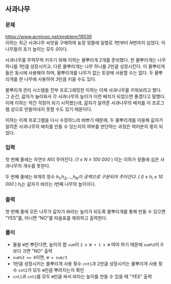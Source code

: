 ## 사과나무
### 문제
https://www.acmicpc.net/problem/19539  
이하는 최근 사과나무 씨앗을 구매하여 농장 뒷뜰에 일렬로 *1*번부터 *N*번까지 심었다. 이 나무들의 초기 높이는 모두 *0*이다.

사과나무를 무럭무럭 키우기 위해 이하는 물뿌리개 *2*개를 준비했다. 한 물뿌리개는 나무 하나를 *1*만큼 성장시키고, 다른 물뿌리개는 나무 하나를 *2*만큼 성장시킨다. 이 물뿌리개들은 동시에 사용해야 하며, 물뿌리개를 나무가 없는 토양에 사용할 수는 없다. 두 물뿌리개를 한 나무에 사용하여 *3*만큼 키울 수도 있다.

물뿌리개 관리 시스템을 전부 프로그래밍한 이하는 이제 사과나무를 키워보려고 했다. 그 순간, 갊자가 놀러와서 각 사과나무의 높이가 이런 배치가 되었으면 좋겠다고 말했다. 이제 이하는 약간 걱정이 되기 시작했는데, 갊자가 알려준 사과나무의 배치를 이 프로그램 상으로 만들어내지 못할 수도 있기 때문이다.

이하는 이제 프로그램을 다시 수정하느라 바쁘기 때문에, 두 물뿌리개를 이용해 갊자가 알려준 사과나무의 배치를 만들 수 있는지의 여부를 판단하는 과정은 여러분의 몫이 되었다.

### 입력
첫 번째 줄에는 자연수 *N*이 주어진다. (_1 ≤ N ≤ 100 000_ ) 이는 이하가 뒷뜰에 심은 사과나무의 개수를 뜻한다.

두 번째 줄에는 *N*개의 정수 *h<sub>1</sub>,h<sub>2</sub>,...,h<sub>N</sub>*이 공백으로 구분되어 주어진다. (* 0 ≤ h<sub>i</sub> ≤ 10 000* ) *h*<sub>i</sub>는 갊자가 바라는 *i*번째 나무의 높이이다.

### 출력
첫 번째 줄에 모든 나무가 갊자가 바라는 높이가 되도록 물뿌리개를 통해 만들 수 있으면 “YES”를, 아니면 “NO”를 따옴표를 제외하고 출력한다.

### 풀이
- 물을 ```W```번 뿌린다면, 높이의 합 ```sum```이 ```2 x W + 1 x W``` 여야 하기 때문에 ```sum%3```이 0보다 크면 "NO" 출력
- ```sum%3 == 0```이면, ```W = sum/3```
- 1만큼 성장시키는 물뿌리개 사용 횟수 ```cnt1```과 2만큼 성장시키는 물뿌리개 사용 횟수 ```cnt2```가 모두 ```W```만큼 뿌려지는지 확인
-  ```cnt1```과 ```cnt2```를 모두 ```W```만큼 써서 바라는 높이를 만들 수 있을 때 "YES" 출력
